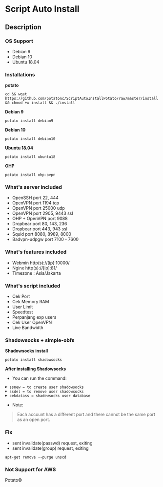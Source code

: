 # Script Auto Install

## Description

### OS Support
* Debian 9
* Debian 10
* Ubuntu 18.04

### Installations
**potato**
```
cd && wget https://github.com/potatonc/ScriptAutoInstallPotato/raw/master/install && chmod +x install && ./install
```
**Debian 9**
```
potato install debian9
```
**Debian 10**
```
potato install debian10
```
**Ubuntu 18.04**
```
potato install ubuntu18
```
**OHP**
```
potato install ohp-ovpn
```

### What's server included
* OpenSSH port 22, 444
* OpenVPN port 1194 tcp
* OpenVPN port 25000 udp
* OpenVPN port 2905, 9443 ssl
* OHP + OpenVPN port 9088
* Dropbear port 80, 143, 236
* Dropbear port 443, 943 ssl
* Squid port 8080, 8989, 8000
* Badvpn-udpgw port 7100 - 7600

### What's features included
* Webmin http(s)://[ip]:10000/
* Nginx http(s)://[ip]:81/
* Timezone : Asia/Jakarta

### What's script included
* Cek Port
* Cek Memory RAM
* User Limit
* Speedtest
* Perpanjang exp users
* Cek User OpenVPN
* Live Bandwidth

### Shadowsocks + simple-obfs
**Shadowsocks install**
```
potato install shadowsocks
```
**After installing Shadowsocks**
* You can run the command:
```
☛ ssnew = to create user shadowsocks
☛ ssdel = to remove user shadowsocks
☛ cekdatass = shadowsocks user database
```
* Note:
> Each account has a different port and there cannot be the same port as an open port.

### Fix
* sent invalidate(passwd) request, exiting
* sent invalidate(group) request, exiting
```
apt-get remove --purge unscd
```

### Not Support for AWS


Potato©
